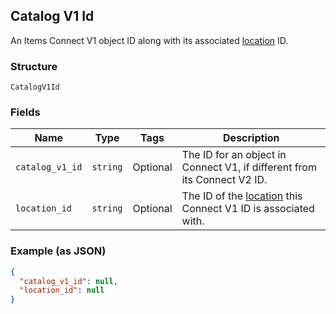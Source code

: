 ## Catalog V1 Id

An Items Connect V1 object ID along with its associated [location](#type-location) ID.

### Structure

`CatalogV1Id`

### Fields

| Name | Type | Tags | Description |
|  --- | --- | --- | --- |
| `catalog_v1_id` | `string` | Optional | The ID for an object in Connect V1, if different from its Connect V2 ID. |
| `location_id` | `string` | Optional | The ID of the [location](#type-location) this Connect V1 ID is associated with. |

### Example (as JSON)

```json
{
  "catalog_v1_id": null,
  "location_id": null
}
```

